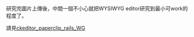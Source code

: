 研究完圖片上傳後，中間一個不小心就把WYSIWYG editor研究到最小可work的程度了。

請見[ckeditor_paperclip_rails_WG](https://github.com/NickWarm/ckeditor_paperclip_rails_WG)
